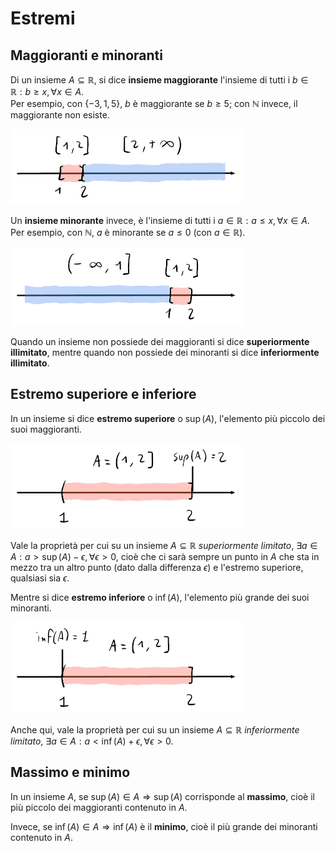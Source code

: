 # Estremi

## Maggioranti e minoranti

Di un insieme $A \subseteq \mathbb{R}$, si dice **insieme maggiorante** l'insieme di tutti i $b \in \mathbb{R} : b \geq x, \forall x \in A$. \
Per esempio, con $\{-3, 1, 5\}$, $b$ è maggiorante se $b \geq 5$; con $\mathbb{N}$ invece, il maggiorante non esiste.

![In viola l'insieme dei maggioranti](assets/01.png)

Un **insieme minorante** invece, è l'insieme di tutti i $a \in \mathbb{R} : a \leq x, \forall x \in A$. \
Per esempio, con $\mathbb{N}$, $a$ è minorante se $a \leq 0$ (con $a \in \mathbb{R}$).

![In viola l'insieme dei minoranti](assets/02.png)

Quando un insieme non possiede dei maggioranti si dice **superiormente illimitato**, mentre quando non possiede dei minoranti si dice **inferiormente illimitato**.

## Estremo superiore e inferiore

In un insieme si dice **estremo superiore** o $\sup(A)$, l'elemento più piccolo dei suoi maggioranti.

![In viola l'estremo superiore](assets/03.png)

Vale la proprietà per cui su un insieme $A \subseteq \mathbb{R}$ _superiormente limitato_, $\exists a \in A : a > \sup(A) - \epsilon, \forall \epsilon > 0$, cioè che ci sarà sempre un punto in $A$ che sta in mezzo tra un altro punto (dato dalla differenza $\epsilon$) e l'estremo superiore, qualsiasi sia $\epsilon$.

Mentre si dice **estremo inferiore** o $\inf(A)$, l'elemento più grande dei suoi minoranti.

![In viola l'estremo inferiore](assets/04.png)

Anche qui, vale la proprietà per cui su un insieme $A \subseteq \mathbb{R}$ _inferiormente limitato_, $\exists a \in A : a < \inf(A) + \epsilon, \forall \epsilon > 0$.

## Massimo e minimo

In un insieme $A$, se $\sup(A) \in A \Rightarrow \sup(A)$ corrisponde al **massimo**, cioè il più piccolo dei maggioranti contenuto in $A$.

Invece, se $\inf(A) \in A \Rightarrow \inf(A)$ è il **minimo**, cioè il più grande dei minoranti contenuto in $A$.
